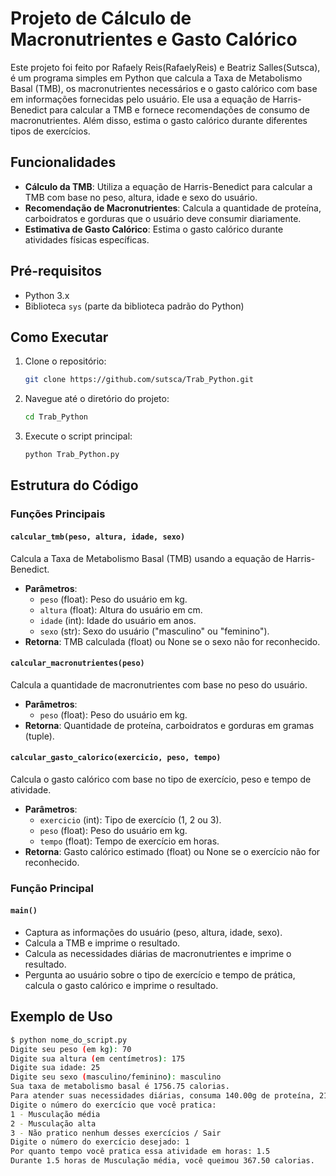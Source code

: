 # Projeto de Cálculo de Macronutrientes e Gasto Calórico

Este projeto foi feito por Rafaely Reis(RafaelyReis) e Beatriz Salles(Sutsca), é um programa simples em Python que calcula a Taxa de Metabolismo Basal (TMB), os macronutrientes necessários e o gasto calórico com base em informações fornecidas pelo usuário. Ele usa a equação de Harris-Benedict para calcular a TMB e fornece recomendações de consumo de macronutrientes. Além disso, estima o gasto calórico durante diferentes tipos de exercícios.

## Funcionalidades

- **Cálculo da TMB**: Utiliza a equação de Harris-Benedict para calcular a TMB com base no peso, altura, idade e sexo do usuário.
- **Recomendação de Macronutrientes**: Calcula a quantidade de proteína, carboidratos e gorduras que o usuário deve consumir diariamente.
- **Estimativa de Gasto Calórico**: Estima o gasto calórico durante atividades físicas específicas.

## Pré-requisitos

- Python 3.x
- Biblioteca `sys` (parte da biblioteca padrão do Python)

## Como Executar

1. Clone o repositório:
    ```bash
    git clone https://github.com/sutsca/Trab_Python.git
    ```

2. Navegue até o diretório do projeto:
    ```bash
    cd Trab_Python
    ```

3. Execute o script principal:
    ```bash
    python Trab_Python.py
    ```

## Estrutura do Código

### Funções Principais

#### `calcular_tmb(peso, altura, idade, sexo)`

Calcula a Taxa de Metabolismo Basal (TMB) usando a equação de Harris-Benedict.

- **Parâmetros**:
  - `peso` (float): Peso do usuário em kg.
  - `altura` (float): Altura do usuário em cm.
  - `idade` (int): Idade do usuário em anos.
  - `sexo` (str): Sexo do usuário ("masculino" ou "feminino").
- **Retorna**: TMB calculada (float) ou None se o sexo não for reconhecido.

#### `calcular_macronutrientes(peso)`

Calcula a quantidade de macronutrientes com base no peso do usuário.

- **Parâmetros**:
  - `peso` (float): Peso do usuário em kg.
- **Retorna**: Quantidade de proteína, carboidratos e gorduras em gramas (tuple).

#### `calcular_gasto_calorico(exercicio, peso, tempo)`

Calcula o gasto calórico com base no tipo de exercício, peso e tempo de atividade.

- **Parâmetros**:
  - `exercicio` (int): Tipo de exercício (1, 2 ou 3).
  - `peso` (float): Peso do usuário em kg.
  - `tempo` (float): Tempo de exercício em horas.
- **Retorna**: Gasto calórico estimado (float) ou None se o exercício não for reconhecido.

### Função Principal

#### `main()`

- Captura as informações do usuário (peso, altura, idade, sexo).
- Calcula a TMB e imprime o resultado.
- Calcula as necessidades diárias de macronutrientes e imprime o resultado.
- Pergunta ao usuário sobre o tipo de exercício e tempo de prática, calcula o gasto calórico e imprime o resultado.

## Exemplo de Uso

```bash
$ python nome_do_script.py
Digite seu peso (em kg): 70
Digite sua altura (em centímetros): 175
Digite sua idade: 25
Digite seu sexo (masculino/feminino): masculino
Sua taxa de metabolismo basal é 1756.75 calorias.
Para atender suas necessidades diárias, consuma 140.00g de proteína, 210.00g de carboidratos e 35.00g de gordura.
Digite o número do exercício que você pratica:
1 - Musculação média
2 - Musculação alta
3 - Não pratico nenhum desses exercícios / Sair
Digite o número do exercício desejado: 1
Por quanto tempo você pratica essa atividade em horas: 1.5
Durante 1.5 horas de Musculação média, você queimou 367.50 calorias.
